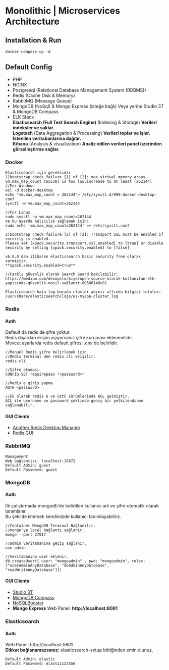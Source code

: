 # Monolithic | Microservices Architecture

## Installation & Run
```
docker-compose up -d
```

## Default Config

- PHP
- NGINX
- Postgresql (Relational Database Management System (RDBMS))
- Redis (Cache Disk & Memory)
- RabbitMQ (Message Queue)
- MongoDB (NoSql) & Mongo Express (isteğe bağlı) Veya yerine Studio 3T & MongoDB Compass
- ELK Stack\
  **Elasticsearch (Full Text Search Engine)** (Indexing & Storage) **Verileri indeksler ve saklar.**\
  **Logstash** (Data Aggregation & Processing) **Verileri toplar ve işler. İstenilen veritabanlarına dağıtır.**\
  **Kibana** (Analysis & visualization) **Analiz edilen verileri panel üzerinden görselleştirme sağlar.**

### Docker
```
Elasticsearch için gereklidir
1)bootstrap check failure [1] of [2]: max virtual memory areas vm.max_map_count [65530] is too low,increase to at least [262144]
//For Windows
wsl -d docker-desktop
echo "vm.max_map_count = 262144"> /etc/sysctl.d/999-docker-desktop-conf
sysctl -w vm.max_map_count=262144

//For Linux
sudo sysctl -w vm.max_map_count=262144
Ve bu ayarda kalıcılık sağlamak için:
sudo echo 'vm.max_map_count=262144' >> /etc/sysctl.conf

2)bootstrap check failure [2] of [2]: Transport SSL must be enabled if security is enabled. 
Please set [xpack.security.transport.ssl.enabled] to [true] or disable security by setting [xpack.security.enabled] to [false]

v6.8.0 dan itibaren elasticsearch basic security free olarak vermiştir.
**xpack.security.enabled=true**

//Farklı güvenlik olarak Search Guard bakılabilir:
https://medium.com/devopsturkiye/open-source-olarak-kullanılan-elk-yapısında-güvenlik-nasıl-sağlanır-d9586148c82 

Elasticsearch hata log burada cluster adınız altında bilgisi tutulur: 
/usr/share/elasticsearch/logs/es-myapp-cluster.log
```

### Redis
#### Auth
Default'da redis de şifre yoktur.\
Redis dışardan erişim açıyorsanız şifre koruması eklenmelidir.\
Mevcut ayarlarda redis default şifresi .env'de belirlidir.
```
//Manuel Redis şifre belirlemek için
//Redis terminal den redis cli erişilir.
redis-cli

//Şifre ataması
CONFIG SET requirepass "<password>"

//Redis'e giriş yapma
AUTH <password>

//Ek olarak redis 6 ve üstü sürümlerinde ACL gelmiştir.
ACL ile username ve password şeklinde geniş bir yetkilendirme sağlanabilir.
```
#### GUI Clients
- [Another Redis Desktop Manager](https://github.com/qishibo/AnotherRedisDesktopManager)
- [Redis GUI](https://github.com/ekvedaras/redis-gui)

### RabbitMQ
```
Management
Web bağlantısı: localhost:15672
Default Admin: guest
Default Password: guest
```

### MongoDB

#### Auth
İlk çalıştırmada mongodb'de belirtilen kullanıcı adı ve şifre otomatik olarak tanımlanır.\
Bu şekilde istersek kendimizde kullanıcı tanımlayabiliriz.
```
//Container MongoDB Terminal Bağlanılır.
//mongo'ya local bağlantı sağlanır.
mongo --port 27017

//admin veritabanına geçiş sağlanır.
use admin

//Veritabanına user eklenir.
db.createUser({ user: "mongoadmin" , pwd: "mongoadmin", roles: ["userAdminAnyDatabase", "dbAdminAnyDatabase", "readWriteAnyDatabase"]})
```

#### GUI Clients
- [Studio 3T](https://studio3t.com/download/)
- [MongoDB Compass](https://www.mongodb.com/try/download/compass)
- [NoSQLBooster](https://nosqlbooster.com/downloads)
- **Mango Express** Web Panel: **http://localhost:8081**

### Elasticsearch
#### Auth
Web Panel: http://localhost:5601 \
**Dikkat bağlanamazsanız:** elasticsearch-setup bittiğinden emin olunuz.
```
Default Admin: elastic
Default Password: elastic123456
```